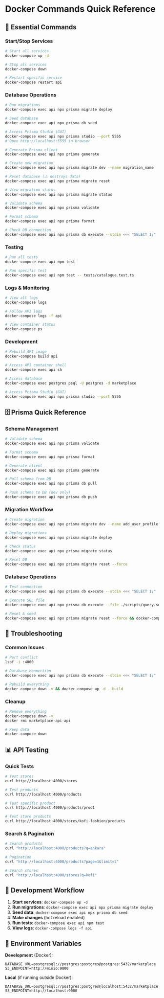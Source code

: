 # Docker Commands Quick Reference

## 🚀 Essential Commands

### Start/Stop Services

```bash
# Start all services
docker-compose up -d

# Stop all services
docker-compose down

# Restart specific service
docker-compose restart api
```

### Database Operations

```bash
# Run migrations
docker-compose exec api npx prisma migrate deploy

# Seed database
docker-compose exec api npx prisma db seed

# Access Prisma Studio (GUI)
docker-compose exec api npx prisma studio --port 5555
# Open http://localhost:5555 in browser

# Generate Prisma client
docker-compose exec api npx prisma generate

# Create new migration
docker-compose exec api npx prisma migrate dev --name migration_name

# Reset database (⚠️ destroys data)
docker-compose exec api npx prisma migrate reset

# View migration status
docker-compose exec api npx prisma migrate status

# Validate schema
docker-compose exec api npx prisma validate

# Format schema
docker-compose exec api npx prisma format

# Check DB connection
docker-compose exec api npx prisma db execute --stdin <<< "SELECT 1;"
```

### Testing

```bash
# Run all tests
docker-compose exec api npm test

# Run specific test
docker-compose exec api npm test -- tests/catalogue.test.ts
```

### Logs & Monitoring

```bash
# View all logs
docker-compose logs

# Follow API logs
docker-compose logs -f api

# View container status
docker-compose ps
```

### Development

```bash
# Rebuild API image
docker-compose build api

# Access API container shell
docker-compose exec api sh

# Access database
docker-compose exec postgres psql -U postgres -d marketplace

# Access Prisma Studio (GUI)
docker-compose exec api npx prisma studio --port 5555
```

## 🗄️ Prisma Quick Reference

### Schema Management

```bash
# Validate schema
docker-compose exec api npx prisma validate

# Format schema
docker-compose exec api npx prisma format

# Generate client
docker-compose exec api npx prisma generate

# Pull schema from DB
docker-compose exec api npx prisma db pull

# Push schema to DB (dev only)
docker-compose exec api npx prisma db push
```

### Migration Workflow

```bash
# Create migration
docker-compose exec api npx prisma migrate dev --name add_user_profile

# Deploy migrations
docker-compose exec api npx prisma migrate deploy

# Check status
docker-compose exec api npx prisma migrate status

# Reset DB
docker-compose exec api npx prisma migrate reset --force
```

### Database Operations

```bash
# Test connection
docker-compose exec api npx prisma db execute --stdin <<< "SELECT 1;"

# Execute SQL file
docker-compose exec api npx prisma db execute --file ./scripts/query.sql

# Reset & seed
docker-compose exec api npx prisma migrate reset --force && docker-compose exec api npx prisma db seed
```

## 🔧 Troubleshooting

### Common Issues

```bash
# Port conflict
lsof -i :4000

# Database connection
docker-compose exec api npx prisma db execute --stdin <<< "SELECT 1;"

# Rebuild everything
docker-compose down -v && docker-compose up -d --build
```

### Cleanup

```bash
# Remove everything
docker-compose down -v
docker rmi marketplace-api-api

# Keep data
docker-compose down
```

## 📊 API Testing

### Quick Tests

```bash
# Test stores
curl http://localhost:4000/stores

# Test products
curl http://localhost:4000/products

# Test specific product
curl http://localhost:4000/products/prod1

# Test store products
curl http://localhost:4000/stores/kofi-fashion/products
```

### Search & Pagination

```bash
# Search products
curl "http://localhost:4000/products?q=ankara"

# Pagination
curl "http://localhost:4000/products?page=1&limit=2"

# Search stores
curl "http://localhost:4000/stores?q=kofi"
```

## 🎯 Development Workflow

1. **Start services**: `docker-compose up -d`
2. **Run migrations**: `docker-compose exec api npx prisma migrate deploy`
3. **Seed data**: `docker-compose exec api npx prisma db seed`
4. **Make changes** (hot reload enabled)
5. **Run tests**: `docker-compose exec api npm test`
6. **View logs**: `docker-compose logs -f api`

## 📝 Environment Variables

**Development** (Docker):

```env
DATABASE_URL=postgresql://postgres:postgres@postgres:5432/marketplace
S3_ENDPOINT=http://minio:9000
```

**Local** (if running outside Docker):

```env
DATABASE_URL=postgresql://postgres:postgres@localhost:5432/marketplace
S3_ENDPOINT=http://localhost:9000
```

